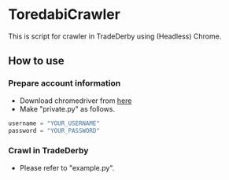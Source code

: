 # ToredabiCrawler
This is script for crawler in TradeDerby using (Headless) Chrome.

## How to use
### Prepare account information
- Download chromedriver from [here](https://sites.google.com/a/chromium.org/chromedriver/downloads)
- Make "private.py" as follows.

```private.py
username = "YOUR_USERNAME"
password = "YOUR_PASSWORD"
```

### Crawl in TradeDerby
- Please refer to "example.py".
